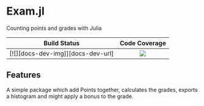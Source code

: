 # Exam.jl

Counting points and grades with Julia

| **Build Status**                          | **Code Coverage**               |
|:-----------------------------------------:|:-------------------------------:|
[![][docs-dev-img]][docs-dev-url] | [![][CI-img]][CI-url] | [![][codecov-img]][codecov-url] |


## Features
A simple package which add Points together, calculates the grades, exports a histogram and might apply a bonus to the grade.



[CI-img]: https://github.com/roflmaostc/Exam.jl/actions/workflows/ci.yml/badge.svg
[CI-url]: https://github.com/roflmaostc/Exam.jl/actions/workflows/ci.yml

[codecov-img]: https://codecov.io/gh/roflmaostc/Exam.jl/branch/main/graph/badge.svg?token=y4mLYZ2PGy
[codecov-url]: https://codecov.io/gh/roflmaostc/Exam.jl


